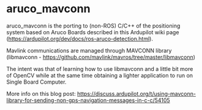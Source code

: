 # aruco_mavconn
aruco_mavconn is the porting to (non-ROS) C/C++ of the positioning system based on Aruco Boards described in this Ardupilot wiki page (https://ardupilot.org/dev/docs/ros-aruco-detection.html).

Mavlink communications are managed through MAVCONN library (libmavconn - https://github.com/mavlink/mavros/tree/master/libmavconn)

The intent was that of learning how to use libmavconn and a little bit more of OpenCV while at the same time obtaining a lighter application to run on Single Board Computer.

More info on this blog post:
https://discuss.ardupilot.org/t/using-mavconn-library-for-sending-non-gps-navigation-messages-in-c-c/54105
